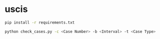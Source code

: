 # uscis

```bash
pip install -r requirements.txt

python check_cases.py -c <Case Number> -b <Interval> -t <Case Type>
```
